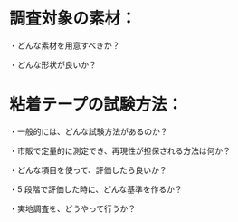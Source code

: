 # 調査対象の素材：

・どんな素材を用意すべきか？

・どんな形状が良いか？

# 粘着テープの試験方法：

・一般的には、どんな試験方法があるのか？

・市販で定量的に測定でき、再現性が担保される方法は何か？

・どんな項目を使って、評価したら良いか？

・5 段階で評価した時に、どんな基準を作るか？

・実地調査を、どうやって行うか？
